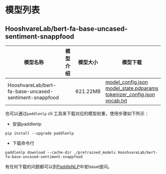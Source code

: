 #  模型列表

## HooshvareLab/bert-fa-base-uncased-sentiment-snappfood

| 模型名称 | 模型介绍 | 模型大小  | 模型下载 |
| --- | --- | --- | --- |
|HooshvareLab/bert-fa-base-uncased-sentiment-snappfood|  | 621.22MB | [model_config.json](https://bj.bcebos.com/paddlenlp/models/community/HooshvareLab/bert-fa-base-uncased-sentiment-snappfood/model_config.json)<br>[model_state.pdparams](https://bj.bcebos.com/paddlenlp/models/community/HooshvareLab/bert-fa-base-uncased-sentiment-snappfood/model_state.pdparams)<br>[tokenizer_config.json](https://bj.bcebos.com/paddlenlp/models/community/HooshvareLab/bert-fa-base-uncased-sentiment-snappfood/tokenizer_config.json)<br>[vocab.txt](https://bj.bcebos.com/paddlenlp/models/community/HooshvareLab/bert-fa-base-uncased-sentiment-snappfood/vocab.txt) |

也可以通过`paddlenlp` cli 工具来下载对应的模型权重，使用步骤如下所示：

* 安装paddlenlp

```shell
pip install --upgrade paddlenlp
```

* 下载命令行

```shell
paddlenlp download --cache-dir ./pretrained_models HooshvareLab/bert-fa-base-uncased-sentiment-snappfood
```

有任何下载的问题都可以到[PaddleNLP](https://github.com/PaddlePaddle/PaddleNLP)中发Issue提问。